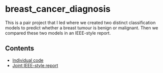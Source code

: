 # breast_cancer_diagnosis

This is a pair project that I led where we created two distinct classification models to predict whether a breast tumour is benign or malignant. Then we compared these two models in an IEEE-style report.

## Contents

- [Individual code](https://github.com/jacobghdean/breast_cancer_diagnosis/blob/main/RCode.Rmd)
- [Joint IEEE-style report](https://github.com/jacobghdean/breast_cancer_diagnosis/blob/main/Data_Modelling_Report.pdf)
